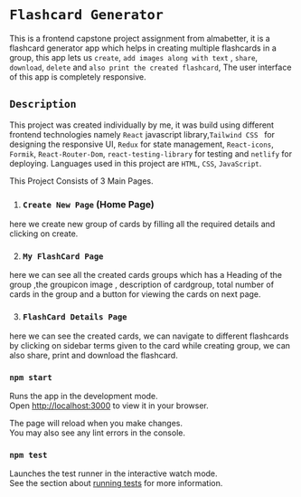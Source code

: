 # `Flashcard Generator`

This is a frontend capstone project assignment from almabetter, it is a flashcard generator app which helps in creating multiple 
flashcards  in a group, this app lets us `create`, `add images along with text` , `share`, `download`, `delete` and `also print the created flashcard`,
The user interface of this app is completely responsive.

## `Description`

This project was created individually by me, it was build using different frontend technologies namely `React` javascript library,`Tailwind CSS `
for designing the responsive UI, `Redux` for state management, `React-icons`, `Formik`, `React-Router-Dom`, `react-testing-library` for testing and  `netlify` for 
deploying. 
Languages used in this project are `HTML`, `CSS`, `JavaScript`. 

This Project Consists of  3 Main Pages.
 1. ### `Create New Page` (Home Page)
 
 here we create new group of cards by filling all the required details and clicking on create.
 
 2. ### `My FlashCard Page` 
 
 here we can see all the created cards groups which has a Heading of the group ,the groupicon image , description of 
 cardgroup, total number of cards in the group and a button for viewing the cards on next page.  
 
 3. ### `FlashCard Details Page`
 
 here we can see the created cards, we can navigate to different flashcards by clicking on sidebar terms 
 given to the card while creating group, we can also share, print and download the flashcard.

### `npm start`

Runs the app in the development mode.\
Open [http://localhost:3000](http://localhost:3000) to view it in your browser.

The page will reload when you make changes.\
You may also see any lint errors in the console.

### `npm test`

Launches the test runner in the interactive watch mode.\
See the section about [running tests](https://facebook.github.io/create-react-app/docs/running-tests) for more information.






